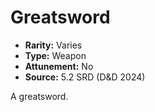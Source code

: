 # Greatsword

- **Rarity:** Varies
- **Type:** Weapon
- **Attunement:** No
- **Source:** 5.2 SRD (D&D 2024)

A greatsword.
